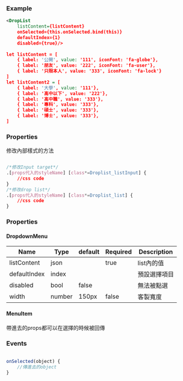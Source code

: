 
### Example
``` xml
<DropList 
	listContent={listContent}
	onSelected={this.onSelected.bind(this)}
	defaultIndex={1}
	disabled={true}/>
	
let listContent = [
	{ label: '公開', value: '111', iconFont: 'fa-globe'},
	{ label: '朋友', value: '222', iconFont: 'fa-user'},
	{ label: '只限本人', value: '333', iconFont: 'fa-lock'}
]
let listContent2 = [
	{ label: '大學', value: '111'},
	{ label: '高中以下', value: '222'},
	{ label: '高中職', value: '333'},
	{ label: '專科', value: '333'},
	{ label: '碩士', value: '333'},
	{ label: '博士', value: '333'},
]
```
### Properties

修改內部樣式的方法
``` css

/*修改Input target*/
.[props代入的styleName] [class*=Droplist_listInput] {
	//css code
}
/*修改drop list*/
.[props代入的styleName] [class*=Droplist_list] {
	//css code
}
```

### Properties

#### DropdownMenu
|Name|Type|default|Required|Description|
|-------|--------|------|------|---|
|listContent|json||true|list內的值|
|defaultIndex|index|||預設選擇項目|
|disabled|bool|false||無法被點選|
|width|number|150px|false|客製寬度|

#### MenuItem

帶進去的props都可以在選擇的時候被回傳

### Events

``` js

onSelected(object) {
	//傳進去的object		
}
```